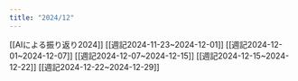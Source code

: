 ```yaml
---
title: "2024/12"
---
```


[[AIによる振り返り2024]]
[[週記2024-11-23~2024-12-01]]
[[週記2024-12-01~2024-12-07]]
[[週記2024-12-07~2024-12-15]]
[[週記2024-12-15~2024-12-22]]
[[週記2024-12-22~2024-12-29]]


